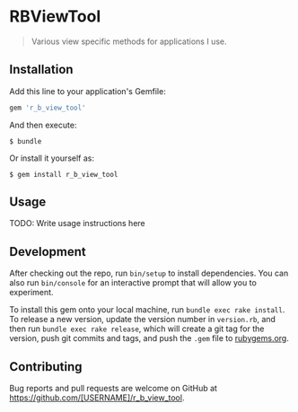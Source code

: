 # RBViewTool

> Various view specific methods for applications I use.

## Installation

Add this line to your application's Gemfile:

```ruby
gem 'r_b_view_tool'
```

And then execute:

    $ bundle

Or install it yourself as:

    $ gem install r_b_view_tool

## Usage

TODO: Write usage instructions here

## Development

After checking out the repo, run `bin/setup` to install dependencies. You can also run `bin/console` for an interactive prompt that will allow you to experiment.

To install this gem onto your local machine, run `bundle exec rake install`. To release a new version, update the version number in `version.rb`, and then run `bundle exec rake release`, which will create a git tag for the version, push git commits and tags, and push the `.gem` file to [rubygems.org](https://rubygems.org).

## Contributing

Bug reports and pull requests are welcome on GitHub at https://github.com/[USERNAME]/r_b_view_tool.
